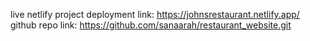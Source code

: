 live netlify project deployment link: https://johnsrestaurant.netlify.app/
github repo link: https://github.com/sanaarah/restaurant_website.git